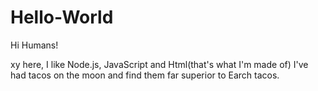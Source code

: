 # Hello-World

Hi Humans!

xy here, I like Node.js, JavaScript and Html(that's what I'm made of)
I've had tacos on the moon and find them far superior to Earch tacos.
